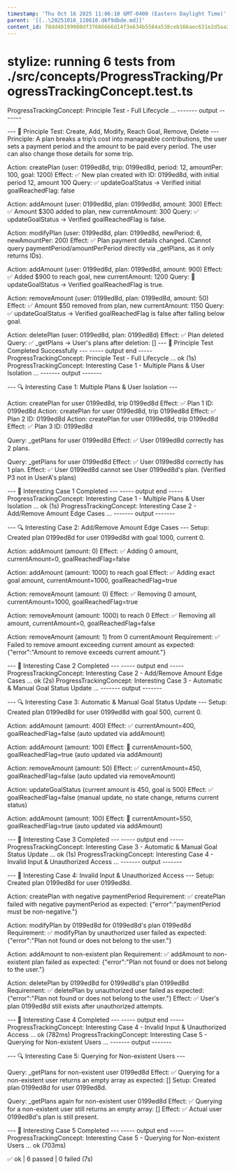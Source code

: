 ```yaml
---
timestamp: 'Thu Oct 16 2025 11:06:10 GMT-0400 (Eastern Daylight Time)'
parent: '[[..\20251016_110610.d6f9dbde.md]]'
content_id: 78dd40199980df37686666d14f3e634b5584a538ceb166aec631e2d5aa290f71
---
```


# stylize: running 6 tests from ./src/concepts/ProgressTracking/ProgressTrackingConcept.test.ts

ProgressTrackingConcept: Principle Test - Full Lifecycle ...
\------- output -------

\--- 🚀 Principle Test: Create, Add, Modify, Reach Goal, Remove, Delete ---
Principle: A plan breaks a trip’s cost into manageable contributions, the user sets a payment period and the amount to be paid every period. The user can also change those details for some trip.

Action: createPlan (user: 0199ed8d, trip: 0199ed8d, period: 12, amountPer: 100, goal: 1200)
Effect: ✅ New plan created with ID: 0199ed8d, with initial period 12, amount 100
Query: ✅ updateGoalStatus -> Verified initial goalReachedFlag: false

Action: addAmount (user: 0199ed8d, plan: 0199ed8d, amount: 300)
Effect: ✅ Amount $300 added to plan, new currentAmount: 300
Query: ✅ updateGoalStatus -> Verified goalReachedFlag is false.

Action: modifyPlan (user: 0199ed8d, plan: 0199ed8d, newPeriod: 6, newAmountPer: 200)
Effect: ✅ Plan payment details changed. (Cannot query paymentPeriod/amountPerPeriod directly via \_getPlans, as it only returns IDs).

Action: addAmount (user: 0199ed8d, plan: 0199ed8d, amount: 900)
Effect: ✅ Added $900 to reach goal, new currentAmount: 1200
Query: 🎉 updateGoalStatus -> Verified goalReachedFlag is true.

Action: removeAmount (user: 0199ed8d, plan: 0199ed8d, amount: 50)
Effect: ✅ Amount $50 removed from plan, new currentAmount: 1150
Query: ✅ updateGoalStatus -> Verified goalReachedFlag is false after falling below goal.

Action: deletePlan (user: 0199ed8d, plan: 0199ed8d)
Effect: ✅ Plan deleted
Query: ✅ \_getPlans -> User's plans after deletion: \[]
\--- 🎉 Principle Test Completed Successfully ---
\----- output end -----
ProgressTrackingConcept: Principle Test - Full Lifecycle ... ok (1s)
ProgressTrackingConcept: Interesting Case 1 - Multiple Plans & User Isolation ...
\------- output -------

\--- 🔍 Interesting Case 1: Multiple Plans & User Isolation ---

Action: createPlan for user 0199ed8d, trip 0199ed8d
Effect: ✅ Plan 1 ID: 0199ed8d
Action: createPlan for user 0199ed8d, trip 0199ed8d
Effect: ✅ Plan 2 ID: 0199ed8d
Action: createPlan for user 0199ed8d, trip 0199ed8d
Effect: ✅ Plan 3 ID: 0199ed8d

Query: \_getPlans for user 0199ed8d
Effect: ✅ User 0199ed8d correctly has 2 plans.

Query: \_getPlans for user 0199ed8d
Effect: ✅ User 0199ed8d correctly has 1 plan.
Effect: ✅ User 0199ed8d cannot see User 0199ed8d's plan. (Verified P3 not in UserA's plans)

\--- 🎉 Interesting Case 1 Completed ---
\----- output end -----
ProgressTrackingConcept: Interesting Case 1 - Multiple Plans & User Isolation ... ok (1s)
ProgressTrackingConcept: Interesting Case 2 - Add/Remove Amount Edge Cases ...
\------- output -------

\--- 🔍 Interesting Case 2: Add/Remove Amount Edge Cases ---
Setup: Created plan 0199ed8d for user 0199ed8d with goal 1000, current 0.

Action: addAmount (amount: 0)
Effect: ✅ Adding 0 amount, currentAmount=0, goalReachedFlag=false

Action: addAmount (amount: 1000) to reach goal
Effect: ✅ Adding exact goal amount, currentAmount=1000, goalReachedFlag=true

Action: removeAmount (amount: 0)
Effect: ✅ Removing 0 amount, currentAmount=1000, goalReachedFlag=true

Action: removeAmount (amount: 1000) to reach 0
Effect: ✅ Removing all amount, currentAmount=0, goalReachedFlag=false

Action: removeAmount (amount: 1) from 0 currentAmount
Requirement: ✅ Failed to remove amount exceeding current amount as expected: {"error":"Amount to remove exceeds current amount."}

\--- 🎉 Interesting Case 2 Completed ---
\----- output end -----
ProgressTrackingConcept: Interesting Case 2 - Add/Remove Amount Edge Cases ... ok (2s)
ProgressTrackingConcept: Interesting Case 3 - Automatic & Manual Goal Status Update ...
\------- output -------

\--- 🔍 Interesting Case 3: Automatic & Manual Goal Status Update ---
Setup: Created plan 0199ed8d for user 0199ed8d with goal 500, current 0.

Action: addAmount (amount: 400)
Effect: ✅ currentAmount=400, goalReachedFlag=false (auto updated via addAmount)

Action: addAmount (amount: 100)
Effect: 🎉 currentAmount=500, goalReachedFlag=true (auto updated via addAmount)

Action: removeAmount (amount: 50)
Effect: ✅ currentAmount=450, goalReachedFlag=false (auto updated via removeAmount)

Action: updateGoalStatus (current amount is 450, goal is 500)
Effect: ✅ goalReachedFlag=false (manual update, no state change, returns current status)

Action: addAmount (amount: 100)
Effect: 🎉 currentAmount=550, goalReachedFlag=true (auto updated via addAmount)

\--- 🎉 Interesting Case 3 Completed ---
\----- output end -----
ProgressTrackingConcept: Interesting Case 3 - Automatic & Manual Goal Status Update ... ok (1s)
ProgressTrackingConcept: Interesting Case 4 - Invalid Input & Unauthorized Access ...
\------- output -------

\--- 🚫 Interesting Case 4: Invalid Input & Unauthorized Access ---
Setup: Created plan 0199ed8d for user 0199ed8d.

Action: createPlan with negative paymentPeriod
Requirement: ✅ createPlan failed with negative paymentPeriod as expected: {"error":"paymentPeriod must be non-negative."}

Action: modifyPlan by 0199ed8d for 0199ed8d's plan 0199ed8d
Requirement: ✅ modifyPlan by unauthorized user failed as expected: {"error":"Plan not found or does not belong to the user."}

Action: addAmount to non-existent plan
Requirement: ✅ addAmount to non-existent plan failed as expected: {"error":"Plan not found or does not belong to the user."}

Action: deletePlan by 0199ed8d for 0199ed8d's plan 0199ed8d
Requirement: ✅ deletePlan by unauthorized user failed as expected: {"error":"Plan not found or does not belong to the user."}
Effect: ✅ User's plan 0199ed8d still exists after unauthorized attempts.

\--- 🎉 Interesting Case 4 Completed ---
\----- output end -----
ProgressTrackingConcept: Interesting Case 4 - Invalid Input & Unauthorized Access ... ok (782ms)
ProgressTrackingConcept: Interesting Case 5 - Querying for Non-existent Users ...
\------- output -------

\--- 🔍 Interesting Case 5: Querying for Non-existent Users ---

Query: \_getPlans for non-existent user 0199ed8d
Effect: ✅ Querying for a non-existent user returns an empty array as expected: \[]
Setup: Created plan 0199ed8d for user 0199ed8d.

Query: \_getPlans again for non-existent user 0199ed8d
Effect: ✅ Querying for a non-existent user still returns an empty array: \[]
Effect: ✅ Actual user 0199ed8d's plan is still present.

\--- 🎉 Interesting Case 5 Completed ---
\----- output end -----
ProgressTrackingConcept: Interesting Case 5 - Querying for Non-existent Users ... ok (703ms)

✅ ok | 6 passed | 0 failed (7s)

